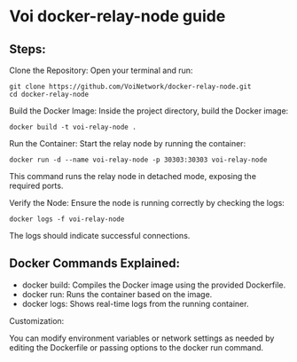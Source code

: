 # Voi docker-relay-node guide

## Steps:

Clone the Repository: Open your terminal and run:

```
git clone https://github.com/VoiNetwork/docker-relay-node.git
cd docker-relay-node
```

Build the Docker Image: Inside the project directory, build the Docker image:

```
docker build -t voi-relay-node .
```

Run the Container: Start the relay node by running the container:

```
docker run -d --name voi-relay-node -p 30303:30303 voi-relay-node
```

This command runs the relay node in detached mode, exposing the required ports.

Verify the Node: Ensure the node is running correctly by checking the logs:

```
docker logs -f voi-relay-node
```

The logs should indicate successful connections.

## Docker Commands Explained:
- docker build: Compiles the Docker image using the provided Dockerfile.
- docker run: Runs the container based on the image.
- docker logs: Shows real-time logs from the running container.
  
Customization:

You can modify environment variables or network settings as needed by editing the Dockerfile or passing options to the docker run command.

